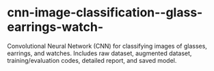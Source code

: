 # cnn-image-classification--glass-earrings-watch-
Convolutional Neural Network (CNN) for classifying images of glasses, earrings, and watches. Includes raw dataset, augmented dataset, training/evaluation codes, detailed report, and saved model.
